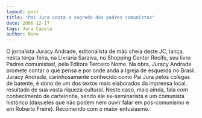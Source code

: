 ```yaml
---
layout: post
title: "Pai Jura conta o segredo dos padres comunistas"
date: 2006-12-17
tags: Jura Capela
author: None
---
```

O jornalista Juracy Andrade, editorialista de mão cheia deste JC, lança, nesta terça-feira, na Livraria Saraiva, no Shopping Center Recife, seu livro Padres comunistas!, pela Editora Terceiro Nome. Na obra, Juracy Andrade promete contar o que pensa e por onde anda a Igreja de esquerda no Brasil.
Juracy Andrade, carinhosamente conhecido como Pai Jura pelos colegas de batente, é dono de um dos textos mais elaborados da imprensa local, resultado de sua vasta riqueza cultural. 
Neste caso, mais ainda, fala com conhecimento de carteirinha, sendo ele ex-seminarista e um comunista histórico (daqueles que não podem nem ouvir falar em pós-comunismo e em Roberto Freire). Recomendo com o maior entusiasmo. 